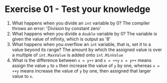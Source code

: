 # Exercise 01 - Test your knowledge
1. What happens when you divide an `int` variable by 0?
The compiler throws an error: 'Division by constant zero' 
2. What happens when you divide a `double` variable by 0?
The variable is given the value of infinity, which is output as '8'
3. What happens when you overflow an `int` variable, that is, set it to a value beyond its range?
The amount by which the assigned value is over a multiple of `int.MaxValue` is added onto `int.MinValue`
4. What is the difference between `x = y++` and `x = ++y`
`x = y++` means assign the value `y` to `x` then increase the value of `y` by one, whereas `x = ++y` means increase the value of `y` by one, then assigned that larger value to `x`.